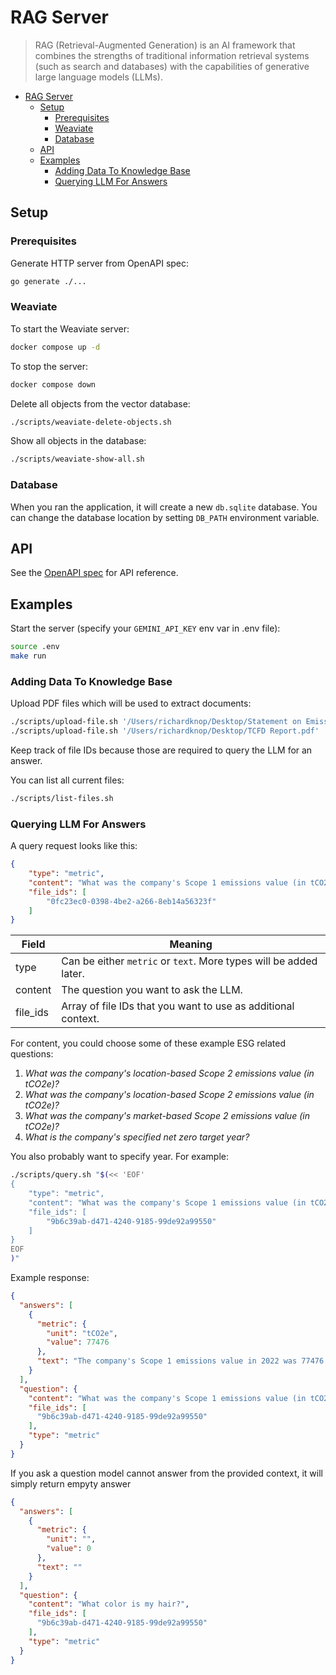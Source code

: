 # RAG Server

> RAG (Retrieval-Augmented Generation) is an AI framework that combines the strengths of traditional information retrieval systems (such as search and databases) with the capabilities of generative large language models (LLMs).

- [RAG Server](#rag-server)
  - [Setup](#setup)
    - [Prerequisites](#prerequisites)
    - [Weaviate](#weaviate)
    - [Database](#database)
  - [API](#api)
  - [Examples](#examples)
    - [Adding Data To Knowledge Base](#adding-data-to-knowledge-base)
    - [Querying LLM For Answers](#querying-llm-for-answers)

## Setup

### Prerequisites 

Generate HTTP server from OpenAPI spec:

```sh
go generate ./...
```

### Weaviate

To start the Weaviate server:

```sh
docker compose up -d
```

To stop the server:

```sh
docker compose down
```

Delete all objects from the vector database:

```sh
./scripts/weaviate-delete-objects.sh
```

Show all objects in the database:

```sh
./scripts/weaviate-show-all.sh
```

### Database

When you ran the application, it will create a new `db.sqlite` database. You can change the database location by setting `DB_PATH` environment variable.

## API

See the [OpenAPI spec](/api/api.yaml) for API reference.

## Examples

Start the server (specify your `GEMINI_API_KEY` env var in .env file):

```sh
source .env
make run
```

### Adding Data To Knowledge Base

Upload PDF files which will be used to extract documents:

```sh
./scripts/upload-file.sh '/Users/richardknop/Desktop/Statement on Emissions.pdf'
./scripts/upload-file.sh '/Users/richardknop/Desktop/TCFD Report.pdf'
```

Keep track of file IDs because those are required to query the LLM for an answer.

You can list all current files:

```sh
./scripts/list-files.sh
```

### Querying LLM For Answers

A query request looks like this:

```json
{
    "type": "metric", 
    "content": "What was the company's Scope 1 emissions value (in tCO2e)?", 
    "file_ids": [
        "0fc23ec0-0398-4be2-a266-8eb14a56323f"
    ]
}
```

| Field    | Meaning |
| -------- | ------- |
| type     | Can be either `metric` or `text`. More types will be added later. |
| content  | The question you want to ask the LLM. |
| file_ids | Array of file IDs that you want to use as additional context. |

For content, you could choose some of these example ESG related questions:

1. *What was the company's location-based Scope 2 emissions value (in tCO2e)?*
2. *What was the company's location-based Scope 2 emissions value (in tCO2e)?*
3. *What was the company's market-based Scope 2 emissions value (in tCO2e)?*
4. *What is the company's specified net zero target year?*

You also probably want to specify year. For example:

```sh
./scripts/query.sh "$(<< 'EOF'
{
    "type": "metric", 
    "content": "What was the company's Scope 1 emissions value (in tCO2e) in 2022?", 
    "file_ids": [
        "9b6c39ab-d471-4240-9185-99de92a99550"
    ]
}
EOF
)"
```

Example response:

```json
{
  "answers": [
    {
      "metric": {
        "unit": "tCO2e",
        "value": 77476
      },
      "text": "The company's Scope 1 emissions value in 2022 was 77476 tCO2e."
    }
  ],
  "question": {
    "content": "What was the company's Scope 1 emissions value (in tCO2e) in 2022?",
    "file_ids": [
      "9b6c39ab-d471-4240-9185-99de92a99550"
    ],
    "type": "metric"
  }
}
```

If you ask a question model cannot answer from the provided context, it will simply return empyty answer

```json
{
  "answers": [
    {
      "metric": {
        "unit": "",
        "value": 0
      },
      "text": ""
    }
  ],
  "question": {
    "content": "What color is my hair?",
    "file_ids": [
      "9b6c39ab-d471-4240-9185-99de92a99550"
    ],
    "type": "metric"
  }
}
```

